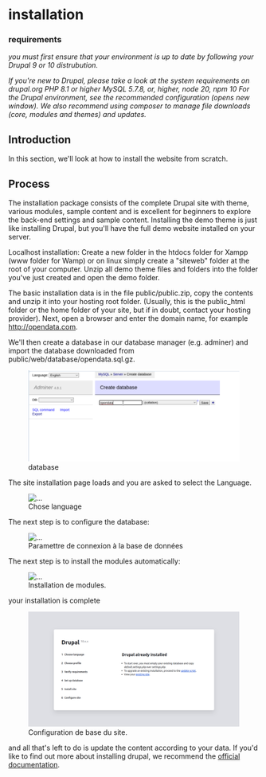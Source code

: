 # installation

### requirements

<p class="alert alert-info"><i> you must first ensure that your environment is up to date by following your Drupal 9 or 10 distrubution.

If you're new to Drupal, please take a look at the system requirements on drupal.org
PHP 8.1 or higher MySQL 5.7.8, or, higher, node 20, npm 10
For the Drupal environment, see the recommended configuration (opens new window). We also recommend using composer to manage file downloads (core, modules and themes) and updates.</i></p>



## Introduction

In this section, we'll look at how to install the website from scratch.

## Process

The installation package consists of the complete Drupal site with theme, various modules, sample content and is excellent for beginners to explore the back-end settings and sample content. Installing the demo theme is just like installing Drupal, but you'll have the full demo website installed on your server.

Localhost installation: Create a new folder in the htdocs folder for Xampp (www folder for Wamp) or on linux simply create a "siteweb" folder at the root of your computer. Unzip all demo theme files and folders into the folder you've just created and open the demo folder.

The basic installation data is in the file public/public.zip, copy the contents and unzip it into your hosting root folder. (Usually, this is the public_html folder or the home folder of your site, but if in doubt, contact your hosting provider). Next, open a browser and enter the domain name, for example http://opendata.com.

We'll then create a database in our database manager (e.g. adminer) and import the database downloaded from public/web/database/opendata.sql.gz.


<figure class="figure">
  <img src="../assets/images/bd.png" class="figure-img img-fluid rounded" alt="...">
  <figcaption class="figure-caption"> database </figcaption>
</figure>

The site installation page loads and you are asked to select the Language.

<figure class="figure">
  <img src="../assets/images/Choose-language-HABEUK-template-by-habeuk-com.png" class="figure-img img-fluid rounded" alt="...">
  <figcaption class="figure-caption"> Chose language </figcaption>
</figure>
The next step is to configure the database:
<figure class="figure">
  <img src="../assets/images/Database-configuration-HABEUK-template-by-habeuk-com.png" class="figure-img img-fluid rounded" alt="...">
  <figcaption class="figure-caption"> Paramettre de connexion à la base de données </figcaption>
</figure>
The next step is to install the modules automatically:
<figure class="figure">
  <img src="../assets/images/Installing-HABEUK-template-by-habeuk-com-HABEUK-template-by-habeuk-com.png" class="figure-img img-fluid rounded" alt="...">
  <figcaption class="figure-caption"> Installation de modules. </figcaption>
</figure>
your installation is complete
<figure class="figure">
  <img src="../assets/images/config_4.png" class="figure-img img-fluid rounded" alt="...">
  <figcaption class="figure-caption"> Configuration de base du site. </figcaption>
</figure>

and all that's left to do is update the content according to your data.
If you'd like to find out more about installing drupal, we recommend the [official documentation](https://www.drupal.org/docs/getting-started/installing-drupal).
